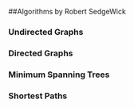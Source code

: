 ##Algorithms by Robert SedgeWick

### Undirected Graphs
### Directed Graphs
### Minimum Spanning Trees
### Shortest Paths